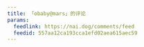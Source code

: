 ```yaml
---
title: 「obaby@mars」的评论
params:
  feedlink: https://nai.dog/comments/feed
  feedid: 557aa12ca193cca1efd02aea615aec59
---
```

